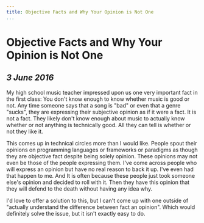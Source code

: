 ```yaml
---
title: Objective Facts and Why Your Opinion is Not One
...
```


Objective Facts and Why Your Opinion is Not One
===============================================

*3 June 2016*
------------

My high school music teacher impressed upon us one very important fact in the first class: You don't know enough to know whether music is good or not.
Any time someone says that a song is "bad" or even that a genre "sucks", they are expressing their subjective opinion as if it were a fact.
It is not a fact.
They likely don't know enough about music to actually know whether or not anything is technically good.
All they can tell is whether or not they like it.

This comes up in technical circles more than I would like.
People spout their opinions on programming languages or frameworks or paradigms as though they are objective fact despite being solely opinion.
These opinions may not even be those of the people expressing them.
I've come across people who will express an opinion but have no real reason to back it up.
I've even had that happen to me.
And It is often because these people just took someone else's opinion and decided to roll with it.
Then they have this opinion that they will defend to the death without having any idea why.

I'd love to offer a solution to this, but I can't come up with one outside of "actually understand the difference between fact an opinion".
Which would definitely solve the issue, but it isn't exactly easy to do.
